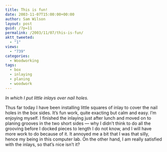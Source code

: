 ```yaml
---
title: This is fun!
date: 2003-11-07T15:00:00+00:00
author: Sam Wilson
layout: post
guid: /?p=11
permalink: /2003/11/07/this-is-fun/
aktt_tweeted:
  - "1"
views:
  - "739"
categories:
  - Woodworking
tags:
  - box
  - inlaying
  - planing
  - woodwork
---
```

_In which I put little inlays over nail holes._

Thus far today I have been installing little squares of inlay to cover the nail holes in the box sides.
It&#8217;s fun work, quite exacting but calm and easy. I&#8217;m enjoying myself.
I finished the inlaying just after lunch and moved on to planing grooves in the two short sides &#8212;
why I didn&#8217;t think to do all the grooving before I docked pieces to length I do not know,
and I will have more work to do because of it.
It annoyed me a bit that I was that silly, hence my being in this computer lab.
On the other hand, I am really satisfied with the inlays, so that&#8217;s nice isn&#8217;t it?
